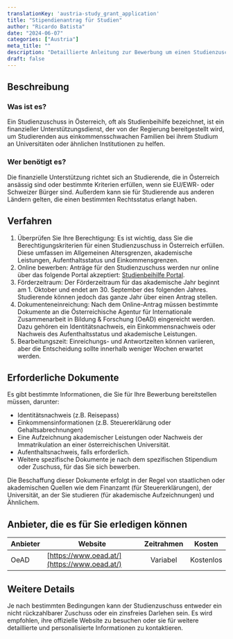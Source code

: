 ```yaml
---
translationKey: 'austria-study_grant_application'
title: "Stipendienantrag für Studien"
author: "Ricardo Batista"
date: "2024-06-07"
categories: ["Austria"]
meta_title: ""
description: "Detaillierte Anleitung zur Bewerbung um einen Studienzuschuss in Österreich."
draft: false
---
```


## Beschreibung
### Was ist es?
Ein Studienzuschuss in Österreich, oft als Studienbeihilfe bezeichnet, ist ein finanzieller Unterstützungsdienst, der von der Regierung bereitgestellt wird, um Studierenden aus einkommensschwachen Familien bei ihrem Studium an Universitäten oder ähnlichen Institutionen zu helfen.

### Wer benötigt es?
Die finanzielle Unterstützung richtet sich an Studierende, die in Österreich ansässig sind oder bestimmte Kriterien erfüllen, wenn sie EU/EWR- oder Schweizer Bürger sind. Außerdem kann sie für Studierende aus anderen Ländern gelten, die einen bestimmten Rechtsstatus erlangt haben.

## Verfahren
1. Überprüfen Sie Ihre Berechtigung: Es ist wichtig, dass Sie die Berechtigungskriterien für einen Studienzuschuss in Österreich erfüllen. Diese umfassen im Allgemeinen Altersgrenzen, akademische Leistungen, Aufenthaltsstatus und Einkommensgrenzen.
2. Online bewerben: Anträge für den Studienzuschuss werden nur online über das folgende Portal akzeptiert: [Studienbeihilfe Portal](https://www.stipendium.at/english-information/).
3. Förderzeitraum: Der Förderzeitraum für das akademische Jahr beginnt am 1. Oktober und endet am 30. September des folgenden Jahres. Studierende können jedoch das ganze Jahr über einen Antrag stellen.
4. Dokumenteneinreichung: Nach dem Online-Antrag müssen bestimmte Dokumente an die Österreichische Agentur für Internationale Zusammenarbeit in Bildung & Forschung (OeAD) eingereicht werden. Dazu gehören ein Identitätsnachweis, ein Einkommensnachweis oder Nachweis des Aufenthaltsstatus und akademische Leistungen.
5. Bearbeitungszeit: Einreichungs- und Antwortzeiten können variieren, aber die Entscheidung sollte innerhalb weniger Wochen erwartet werden.

## Erforderliche Dokumente
Es gibt bestimmte Informationen, die Sie für Ihre Bewerbung bereitstellen müssen, darunter:
- Identitätsnachweis (z.B. Reisepass)
- Einkommensinformationen (z.B. Steuererklärung oder Gehaltsabrechnungen)
- Eine Aufzeichnung akademischer Leistungen oder Nachweis der Immatrikulation an einer österreichischen Universität.
- Aufenthaltsnachweis, falls erforderlich.
- Weitere spezifische Dokumente je nach dem spezifischen Stipendium oder Zuschuss, für das Sie sich bewerben.

Die Beschaffung dieser Dokumente erfolgt in der Regel von staatlichen oder akademischen Quellen wie dem Finanzamt (für Steuererklärungen), der Universität, an der Sie studieren (für akademische Aufzeichnungen) und Ähnlichem.

## Anbieter, die es für Sie erledigen können

| Anbieter     |     Website     |     Zeitrahmen    |       Kosten      |
| ------------ | --------------- |  :-------------: | :-------------: |
| OeAD |  [https://www.oead.at/](https://www.oead.at/) |      Variabel      |        Kostenlos       |

## Weitere Details
Je nach bestimmten Bedingungen kann der Studienzuschuss entweder ein nicht rückzahlbarer Zuschuss oder ein zinsfreies Darlehen sein. Es wird empfohlen, ihre offizielle Website zu besuchen oder sie für weitere detaillierte und personalisierte Informationen zu kontaktieren.